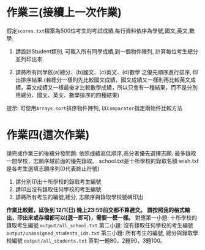 # 作業三(接續上一次作業)
假定`scores.txt`檔案為500位考生的考試成績,每行資料依序為學號,國文,英文,數學.

1. 請設計Student類別, 可載入所有同學成績,到一個物件陣列, 計算每位考生總分並列印出來.

2. 請將所有同學依(a)總分、(b)國文、(c)英文、(d)數學 之優先順序進行排序, 印出排序結果.(若總分一樣則先比較國文成績，國文成績又一樣則再比較英文成績，英文成績又一樣最後才比較數學成績，所以只會有一種結果，而不是分別用總分、國文、英文、數學排序的四種結果)

提示: 可使用`Arrays.sort`排序物件陣列, 以`Comparator`指定兩物件比較方法

# 作業四(這次作業)
請完成作業三的後續分發問題:
依照成績高低順序,高分者優先選擇志願.
最多錄取一間學校，志願序越前面的優先錄取。
school.txt是十所學校的錄取名額
wish.txt是各考生選填志願序列(0代表終止符號)
1. 請分別印出十所學校的錄取考生編號
2. 請印出沒有錄取任何學校的考生編號
3. 請將所有考生的編號,總分, 志願序與錄取學校號碼印出

**作業比較難，延後到 12/1(日) 晚上23:59前交都不算遲交。**
**請按照我的格式輸出，印出來或存檔都可以(選一即可)，需要一模一樣。**
對應第一小題: 十所學校的錄取考生編號 `output/all_school.txt`
第二小題: 沒有錄取任何學校的考生編號 `output/unassigned_students_ids.txt`
第三小題: 所有考生的編號, 總分與錄取學校編號 `output/all_students.txt`
答對一題80，2題90，3題100。